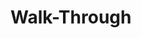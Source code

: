 # Walk-Through
<body>
  <h1>
    <? php 
    $greeting= "Hello";
      echo $greeting . " " . "World";
    ?>
  </h1>
</body>
